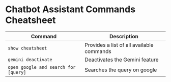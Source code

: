 # Chatbot Assistant Commands Cheatsheet

| Command                              | Description                               |
|--------------------------------------|-------------------------------------------|
| `show cheatsheet`                    | Provides a list of all available commands |
| `gemini deactivate`                  | Deactivates the Gemini feature            |
| `open google and search for [query]` | Searches the query on google              |

